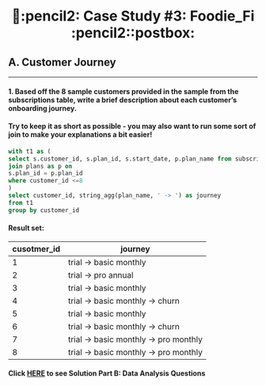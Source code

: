 <h1 align="center"> 📮:pencil2: Case Study #3: Foodie_Fi :pencil2::postbox:</h1>

## A. Customer Journey

***
####  1. Based off the 8 sample customers provided in the sample from the subscriptions table, write a brief description about each customer’s onboarding journey. 

#### Try to keep it as short as possible - you may also want to run some sort of join to make your explanations a bit easier!

```sql
with t1 as (
select s.customer_id, s.plan_id, s.start_date, p.plan_name from subscriptions as s 
join plans as p on 
s.plan_id = p.plan_id 
where customer_id <=8
)
select customer_id, string_agg(plan_name, ' -> ') as journey
from t1
group by customer_id
``` 
	
#### Result set:

| cusotmer_id |  journey                               |
| ----------- | -------------------------------------- |
| 1           | trial -> basic monthly                 |
| 2           | trial -> pro annual                    |
| 3           | trial -> basic monthly                 |
| 4           | trial -> basic monthly -> churn        |
| 5           | trial -> basic monthly                 |
| 6           | trial -> basic monthly -> churn        |
| 7           | trial -> basic monthly -> pro monthly  |
| 8           | trial -> basic monthly -> pro monthly  |

#### Click [HERE](https://github.com/phucthichlai/SQL_8weekchallenge/blob/main/Case%20Study%203%20-%20Foodie-Fi/Solution%3A%20B.%20Data%20Analysis%20Questions.md) to see Solution Part B: Data Analysis Questions
